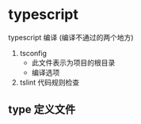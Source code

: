 # typescript

typescript 编译 (编译不通过的两个地方)

1. tsconfig
    - 此文件表示为项目的根目录
    - 编译选项
2. tslint 代码规则检查

## type 定义文件